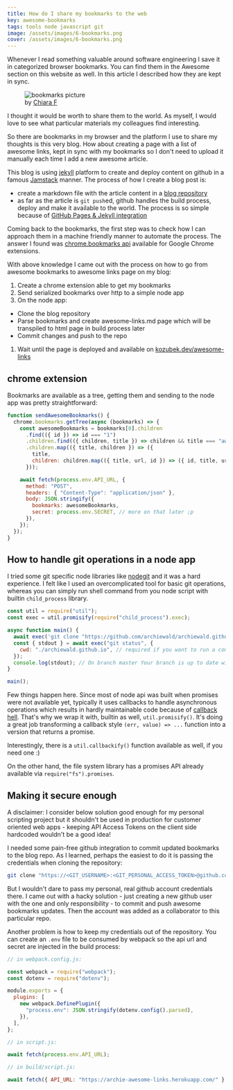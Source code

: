 ```yaml
---
title: How do I share my bookmarks to the web
key: awesome-bookmarks
tags: tools node javascript git
image: /assets/images/6-bookmarks.png
cover: /assets/images/6-bookmarks.png
---
```


Whenever I read something valuable around software engineering I save it in categorized browser bookmarks. You can find them in the Awesome section on this website as well. In this article I described how they are kept in sync.

<!--more-->

<figure>
  <img src="{{ "/assets/images/6-bookmarks.png" | absolute_url }}" alt="bookmarks picture">
  <figcaption>
    by <a href="https://unsplash.com/@quasichiara">Chiara F</a> 
  </figcaption>
</figure>

I thought it would be worth to share them to the world. As myself, I would love to see what particular materials my colleagues find interesting.

So there are bookmarks in my browser and the platform I use to share my thoughts is this very blog. How about creating a page with a list of awesome links, kept in sync with my bookmarks so I don't need to upload it manually each time I add a new awesome article.

This blog is using [jekyll](https://jekyllrb.com/) platform to create and deploy content on github in a famous [Jamstack](https://jamstack.org/) manner. The process of how I create a blog post is:

- create a markdown file with the article content in a [blog repository](https://github.com/archiewald/archiewald.github.io)
- as far as the article is `git push`ed, github handles the build process, deploy and make it available to the world. The process is so simple because of [GitHub Pages & Jekyll integration](https://docs.github.com/en/free-pro-team@latest/github/working-with-github-pages/setting-up-a-github-pages-site-with-jekyll)

Coming back to the bookmarks, the first step was to check how I can approach them in a machine friendly manner to automate the process. The answer I found was [chrome.bookmarks api](https://developer.chrome.com/extensions/bookmarks) available for Google Chrome extensions.

With above knowledge I came out with the process on how to go from awesome bookmarks to awesome links page on my blog:

1. Create a chrome extension able to get my bookmarks
1. Send serialized bookmarks over http to a simple node app
1. On the node app:
  - Clone the blog repository
  - Parse bookmarks and create awesome-links.md page which will be transpiled to html page in build process later
  - Commit changes and push to the repo
1. Wait until the page is deployed and available on [kozubek.dev/awesome-links](https://www.kozubek.dev/awesome-links.html)

## chrome extension

Bookmarks are available as a tree, getting them and sending to the node app was pretty straightforward:

```js
function sendAwesomeBookmarks() {
  chrome.bookmarks.getTree(async (bookmarks) => {
    const awesomeBookmarks = bookmarks[0].children
      .find(({ id }) => id === "1")
      .children.find(({ children, title }) => children && title === "awesome")
      .children.map(({ title, children }) => ({
        title,
        children: children.map(({ title, url, id }) => ({ id, title, url })),
      }));

    await fetch(process.env.API_URL, {
      method: "POST",
      headers: { "Content-Type": "application/json" },
      body: JSON.stringify({
        bookmarks: awesomeBookmarks,
        secret: process.env.SECRET, // more on that later ;p
      }),
    });
  });
}
```

## How to handle git operations in a node app

I tried some git specific node libraries like [nodegit](https://github.com/nodegit/nodegit) and it was a hard experience. I felt like I used an overcomplicated tool for basic git operations, whereas you can simply run shell command from you node script with builtin `child_process` library.

```js
const util = require("util");
const exec = util.promisify(require("child_process").exec);

async function main() {
  await exec('git clone "https://github.com/archiewald/archiewald.github.io"');
  const { stdout } = await exec("git status", {
    cwd: "./archiewald.github.io", // required if you want to run a command in a different folder
  });
  console.log(stdout); // On branch master Your branch is up to date with 'origin/master'...
}

main();
```

Few things happen here. Since most of node api was built when promises were not available yet, typically it uses callbacks to handle asynchronous operations which results in hardly maintainable code because of [callback hell](http://callbackhell.com/). That's why we wrap it with, builtin as well, `util.promisify()`. It's doing a great job transforming a callback style `(err, value) => ...` function into a version that returns a promise.

Interestingly, there is a `util.callbackify()` function available as well, if you need one :)

On the other hand, the file system library has a promises API already available via `require("fs").promises`.

## Making it secure enough

A disclaimer: I consider below solution good enough for my personal scripting project but it shouldn't be used in production for customer oriented web apps - keeping API Access Tokens on the client side hardcoded wouldn't be a good idea!

I needed some pain-free github integration to commit updated bookmarks to the blog repo. As I learned, perhaps the easiest to do it is passing the credentials when cloning the repository:

```sh
git clone "https://<GIT_USERNAME>:<GIT_PERSONAL_ACCESS_TOKEN>@github.com/archiewald/archiewald.github.io
```

But I wouldn't dare to pass my personal, real github account credentials there. I came out with a hacky solution - just creating a new github user with the one and only responsibility - to commit and push awesome bookmarks updates. Then the account was added as a collaborator to this particular repo.

<!-- picture -->

Another problem is how to keep my credentials out of the repository. You can create an `.env` file to be consumed by webpack so the api url and secret are injected in the build process:

```js
// in webpack.config.js:

const webpack = require("webpack");
const dotenv = require("dotenv");

module.exports = {
  plugins: [
    new webpack.DefinePlugin({
      "process.env": JSON.stringify(dotenv.config().parsed),
    }),
  ],
};

// in script.js:

await fetch(process.env.API_URL);

// in build/script.js:

await fetch({ API_URL: "https://archie-awesome-links.herokuapp.com/" }.API_URL);
```

